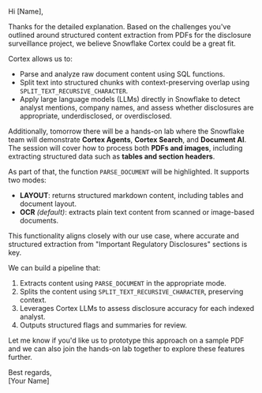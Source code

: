 Hi [Name],

Thanks for the detailed explanation. Based on the challenges you've outlined around structured content extraction from PDFs for the disclosure surveillance project, we believe Snowflake Cortex could be a great fit.

Cortex allows us to:
- Parse and analyze raw document content using SQL functions.
- Split text into structured chunks with context-preserving overlap using `SPLIT_TEXT_RECURSIVE_CHARACTER`.
- Apply large language models (LLMs) directly in Snowflake to detect analyst mentions, company names, and assess whether disclosures are appropriate, underdisclosed, or overdisclosed.

Additionally, tomorrow there will be a hands-on lab where the Snowflake team will demonstrate **Cortex Agents**, **Cortex Search**, and **Document AI**. The session will cover how to process both **PDFs and images**, including extracting structured data such as **tables and section headers**.

As part of that, the function `PARSE_DOCUMENT` will be highlighted. It supports two modes:
- **LAYOUT**: returns structured markdown content, including tables and document layout.
- **OCR** *(default)*: extracts plain text content from scanned or image-based documents.

This functionality aligns closely with our use case, where accurate and structured extraction from "Important Regulatory Disclosures" sections is key.

We can build a pipeline that:
1. Extracts content using `PARSE_DOCUMENT` in the appropriate mode.
2. Splits the content using `SPLIT_TEXT_RECURSIVE_CHARACTER`, preserving context.
3. Leverages Cortex LLMs to assess disclosure accuracy for each indexed analyst.
4. Outputs structured flags and summaries for review.

Let me know if you'd like us to prototype this approach on a sample PDF and we can also join the hands-on lab together to explore these features further.

Best regards,  
[Your Name]
